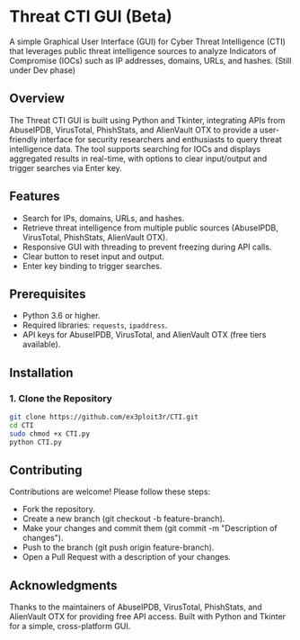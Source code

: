 # Threat CTI GUI (Beta)

A simple Graphical User Interface (GUI) for Cyber Threat Intelligence (CTI) that leverages public threat intelligence sources to analyze Indicators of Compromise (IOCs) such as IP addresses, domains, URLs, and hashes. (Still under Dev phase)

## Overview

The Threat CTI GUI is built using Python and Tkinter, integrating APIs from AbuseIPDB, VirusTotal, PhishStats, and AlienVault OTX to provide a user-friendly interface for security researchers and enthusiasts to query threat intelligence data. The tool supports searching for IOCs and displays aggregated results in real-time, with options to clear input/output and trigger searches via Enter key.

## Features
- Search for IPs, domains, URLs, and hashes.
- Retrieve threat intelligence from multiple public sources (AbuseIPDB, VirusTotal, PhishStats, AlienVault OTX).
- Responsive GUI with threading to prevent freezing during API calls.
- Clear button to reset input and output.
- Enter key binding to trigger searches.

## Prerequisites
- Python 3.6 or higher.
- Required libraries: `requests`, `ipaddress`.
- API keys for AbuseIPDB, VirusTotal, and AlienVault OTX (free tiers available).

## Installation

### 1. Clone the Repository
```bash
git clone https://github.com/ex3ploit3r/CTI.git
cd CTI
sudo chmod +x CTI.py
python CTI.py
```

## Contributing

Contributions are welcome! Please follow these steps:

- Fork the repository.
- Create a new branch (git checkout -b feature-branch).
- Make your changes and commit them (git commit -m "Description of changes").
- Push to the branch (git push origin feature-branch).
- Open a Pull Request with a description of your changes.

## Acknowledgments

Thanks to the maintainers of AbuseIPDB, VirusTotal, PhishStats, and AlienVault OTX for providing free API access.
Built with Python and Tkinter for a simple, cross-platform GUI.



